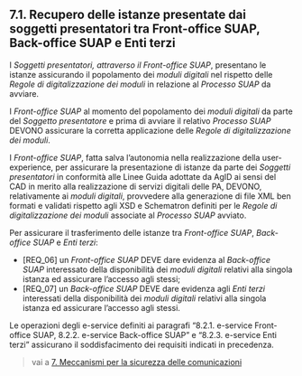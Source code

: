 ## 7.1. Recupero delle istanze presentate dai soggetti presentatori tra Front-office SUAP, Back-office SUAP e Enti terzi

I *Soggetti presentatori, attraverso il Front-office SUAP*, presentano le istanze assicurando il popolamento dei *moduli digitali* nel rispetto delle *Regole di digitalizzazione dei moduli* in relazione al *Processo SUAP* da avviare.

I *Front-office SUAP* al momento del popolamento dei *moduli digitali* da parte del *Soggetto presentatore* e prima di avviare il relativo *Processo SUAP* DEVONO assicurare la corretta applicazione delle *Regole di digitalizzazione dei moduli*.

I *Front-office SUAP*, fatta salva l’autonomia nella realizzazione della user-experience, per assicurare la presentazione di istanze da parte dei *Soggetti presentatori* in conformità alle Linee Guida adottate da AgID ai sensi del CAD in merito alla realizzazione di servizi digitali delle PA, DEVONO, relativamente ai *moduli digitali*, provvedere alla generazione di file XML ben formati e validati rispetto agli XSD e Schematron definiti per le *Regole di digitalizzazione dei moduli* associate al *Processo SUAP* avviato.

Per assicurare il trasferimento delle istanze tra *Front-office SUAP*, *Back-office SUAP* e *Enti terzi*:

- [REQ_06] 	un *Front-office SUAP* DEVE dare evidenza al *Back-office SUAP* interessato della disponibilità dei *moduli digitali* relativi alla singola istanza ed assicurare l’accesso agli stessi;
- [REQ_07]	un *Back-office SUAP* DEVE dare evidenza agli *Enti terzi* interessati della disponibilità dei *moduli digitali* relativi alla singola istanza ed assicurare l’accesso agli stessi.

Le operazioni degli e-service definiti ai paragrafi “8.2.1. e-service Front-office SUAP, 8.2.2. e-service Back-office SUAP” e “8.2.3. e-service Enti terzi” assicurano il soddisfacimento dei requisiti indicati in precedenza.

> vai a [7. Meccanismi per la sicurezza delle comunicazioni](07.md)